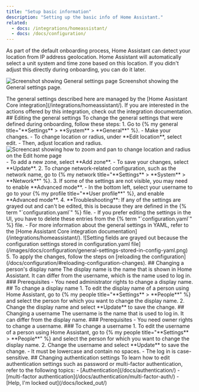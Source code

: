 ```yaml
---
title: "Setup basic information"
description: "Setting up the basic info of Home Assistant."
related:
  - docs: /integrations/homeassistant/
  - docs: /docs/configuration/
---
```

As part of the default onboarding process, Home Assistant can detect your location from IP address geolocation. Home Assistant will automatically select a unit system and time zone based on this location. If you didn't adjust this directly during onboarding, you can do it later.
<p class='img'>
    <img class="no-shadow" src='/images/docs/configuration/general-settings.png' alt='Screenshot showing General settings page'>
    Screenshot showing the General settings page.
</p>
The general settings described here are managed by the [Home Assistant Core integration](/integrations/homeassistant/). If you are interested in the actions offered by this integration, check out the integration documentation.
## Editing the general settings
To change the general settings that were defined during onboarding, follow these steps:
1. Go to {% my general title="**Settings** > **System** > **General**" %}.
   - Make your changes.
   - To change location or radius, under **Edit location**, select edit.
   - Then, adjust location and radius.
      <img class="no-shadow" src='/images/docs/configuration/change_location_radius.webp' alt='Screencast showing how to zoom and pan to change location and radius on the Edit home page'>
   - To add a new zone, select **Add zone**.
   - To save your changes, select **Update**.
2. To change network-related configuration, such as the network name, go to {% my network title="**Settings** > **System** > **Network**" %}.
3. If some of the settings are not visible, you may need to enable **Advanced mode**.
   - In the bottom left, select your username to go to your {% my profile title="**User profile**" %}, and enable **Advanced mode**.
4. **Troubleshooting**: If any of the settings are grayed out and can't be edited, this is because they are defined in the {% term "`configuration.yaml`" %} file.
   - If you prefer editing the settings in the UI, you have to delete these entries from the {% term "`configuration.yaml`" %} file.
   - For more information about the general settings in YAML, refer to the [Home Assistant Core integration documentation](/integrations/homeassistant/).
    ![Setting fields are grayed out because the configuration settings stored in configuration.yaml file](/images/docs/configuration/general-settings-stored-in-config-yaml.png)
5. To apply the changes, follow the steps on [reloading the configuration](/docs/configuration/#reloading-configuration-changes).
## Changing a person's display name
The display name is the name that is shown in Home Assistant. It can differ from the username, which is the name used to log in.
### Prerequisites
- You need administrator rights to change a display name.
## To change a display name
1. To edit the display name of a person using Home Assistant, go to {% my people title="**Settings** > **People**" %} and select the person for which you want to change the display name.
2. Change the display name and select **Update** to save the change.
## Changing a username
The username is the name that is used to log in. It can differ from the display name.
### Prerequisites
- You need owner rights to change a username.
### To change a username
1. To edit the username of a person using Home Assistant, go to {% my people title="**Settings** > **People**" %} and select the person for which you want to change the display name.
2. Change the username and select **Update** to save the change.
   - It must be lowercase and contain no spaces.
   - The log in is case-sensitive.
## Changing authentication settings
To learn how to edit authentication settings such as password or multi-factor authentication, refer to the following topics:
- [Authentication](/docs/authentication/)
- [multi-factor authentication](/docs/authentication/multi-factor-auth/)
- [Help, I'm locked out](/docs/locked_out/)